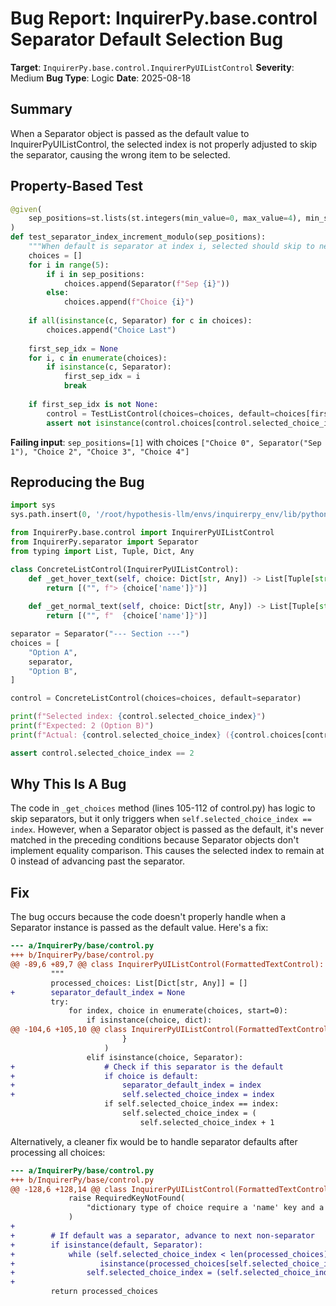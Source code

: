 # Bug Report: InquirerPy.base.control Separator Default Selection Bug

**Target**: `InquirerPy.base.control.InquirerPyUIListControl`
**Severity**: Medium
**Bug Type**: Logic
**Date**: 2025-08-18

## Summary

When a Separator object is passed as the default value to InquirerPyUIListControl, the selected index is not properly adjusted to skip the separator, causing the wrong item to be selected.

## Property-Based Test

```python
@given(
    sep_positions=st.lists(st.integers(min_value=0, max_value=4), min_size=1, max_size=5, unique=True)
)
def test_separator_index_increment_modulo(sep_positions):
    """When default is separator at index i, selected should skip to next non-separator"""
    choices = []
    for i in range(5):
        if i in sep_positions:
            choices.append(Separator(f"Sep {i}"))
        else:
            choices.append(f"Choice {i}")
    
    if all(isinstance(c, Separator) for c in choices):
        choices.append("Choice Last")
    
    first_sep_idx = None
    for i, c in enumerate(choices):
        if isinstance(c, Separator):
            first_sep_idx = i
            break
    
    if first_sep_idx is not None:
        control = TestListControl(choices=choices, default=choices[first_sep_idx])
        assert not isinstance(control.choices[control.selected_choice_index]["value"], Separator)
```

**Failing input**: `sep_positions=[1]` with choices `["Choice 0", Separator("Sep 1"), "Choice 2", "Choice 3", "Choice 4"]`

## Reproducing the Bug

```python
import sys
sys.path.insert(0, '/root/hypothesis-llm/envs/inquirerpy_env/lib/python3.13/site-packages')

from InquirerPy.base.control import InquirerPyUIListControl
from InquirerPy.separator import Separator
from typing import List, Tuple, Dict, Any

class ConcreteListControl(InquirerPyUIListControl):
    def _get_hover_text(self, choice: Dict[str, Any]) -> List[Tuple[str, str]]:
        return [("", f"> {choice['name']}")]
    
    def _get_normal_text(self, choice: Dict[str, Any]) -> List[Tuple[str, str]]:
        return [("", f"  {choice['name']}")]

separator = Separator("--- Section ---")
choices = [
    "Option A",
    separator,
    "Option B",
]

control = ConcreteListControl(choices=choices, default=separator)

print(f"Selected index: {control.selected_choice_index}")
print(f"Expected: 2 (Option B)")
print(f"Actual: {control.selected_choice_index} ({control.choices[control.selected_choice_index]['value']})")

assert control.selected_choice_index == 2
```

## Why This Is A Bug

The code in `_get_choices` method (lines 105-112 of control.py) has logic to skip separators, but it only triggers when `self.selected_choice_index == index`. However, when a Separator object is passed as the default, it's never matched in the preceding conditions because Separator objects don't implement equality comparison. This causes the selected index to remain at 0 instead of advancing past the separator.

## Fix

The bug occurs because the code doesn't properly handle when a Separator instance is passed as the default value. Here's a fix:

```diff
--- a/InquirerPy/base/control.py
+++ b/InquirerPy/base/control.py
@@ -89,6 +89,7 @@ class InquirerPyUIListControl(FormattedTextControl):
         """
         processed_choices: List[Dict[str, Any]] = []
+        separator_default_index = None
         try:
             for index, choice in enumerate(choices, start=0):
                 if isinstance(choice, dict):
@@ -104,6 +105,10 @@ class InquirerPyUIListControl(FormattedTextControl):
                         }
                     )
                 elif isinstance(choice, Separator):
+                    # Check if this separator is the default
+                    if choice is default:
+                        separator_default_index = index
+                        self.selected_choice_index = index
                     if self.selected_choice_index == index:
                         self.selected_choice_index = (
                             self.selected_choice_index + 1
```

Alternatively, a cleaner fix would be to handle separator defaults after processing all choices:

```diff
--- a/InquirerPy/base/control.py
+++ b/InquirerPy/base/control.py
@@ -128,6 +128,14 @@ class InquirerPyUIListControl(FormattedTextControl):
             raise RequiredKeyNotFound(
                 "dictionary type of choice require a 'name' key and a 'value' key"
             )
+        
+        # If default was a separator, advance to next non-separator
+        if isinstance(default, Separator):
+            while (self.selected_choice_index < len(processed_choices) and 
+                   isinstance(processed_choices[self.selected_choice_index]["value"], Separator)):
+                self.selected_choice_index = (self.selected_choice_index + 1) % len(processed_choices)
+        
         return processed_choices
```